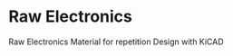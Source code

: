 # Raw Electronics

Raw Electronics Material for repetition Design with KiCAD

<!--stackedit_data:
eyJoaXN0b3J5IjpbLTM0MjM0NjAwMCw4NjM4NDE2MThdfQ==
-->